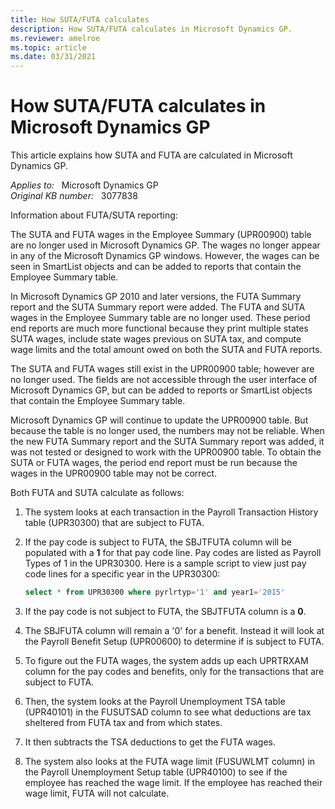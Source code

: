 ```yaml
---
title: How SUTA/FUTA calculates
description: How SUTA/FUTA calculates in Microsoft Dynamics GP.
ms.reviewer: amelroe
ms.topic: article
ms.date: 03/31/2021
---
```

# How SUTA/FUTA calculates in Microsoft Dynamics GP

This article explains how SUTA and FUTA are calculated in Microsoft Dynamics GP.

_Applies to:_ &nbsp; Microsoft Dynamics GP  
_Original KB number:_ &nbsp; 3077838

Information about FUTA/SUTA reporting:

The SUTA and FUTA wages in the Employee Summary (UPR00900) table are no longer used in Microsoft Dynamics GP. The wages no longer appear in any of the Microsoft Dynamics GP windows. However, the wages can be seen in SmartList objects and can be added to reports that contain the Employee Summary table.

In Microsoft Dynamics GP 2010 and later versions, the FUTA Summary report and the SUTA Summary report were added. The FUTA and SUTA wages in the Employee Summary table are no longer used. These period end reports are much more functional because they print multiple states SUTA wages, include state wages previous on SUTA tax, and compute wage limits and the total amount owed on both the SUTA and FUTA reports.

The SUTA and FUTA wages still exist in the UPR00900 table; however are no longer used. The fields are not accessible through the user interface of Microsoft Dynamics GP, but can be added to reports or SmartList objects that contain the Employee Summary table.

Microsoft Dynamics GP will continue to update the UPR00900 table. But because the table is no longer used, the numbers may not be reliable. When the new FUTA Summary report and the SUTA Summary report was added, it was not tested or designed to work with the UPR00900 table. To obtain the SUTA or FUTA wages, the period end report must be run because the wages in the UPR00900 table may not be correct.

Both FUTA and SUTA calculate as follows:

1. The system looks at each transaction in the Payroll Transaction History table (UPR30300) that are subject to FUTA.

2. If the pay code is subject to FUTA, the SBJTFUTA column will be populated with a **1** for that pay code line. Pay codes are listed as Payroll Types of 1 in the UPR30300. Here is a sample script to view just pay code lines for a specific year in the UPR30300:

    ```sql
    select * from UPR30300 where pyrlrtyp='1' and year1='2015'
    ```

3. If the pay code is not subject to FUTA, the SBJTFUTA column is a **0**.

4. The SBJFUTA column will remain a '0' for a benefit. Instead it will look at the Payroll Benefit Setup (UPR00600) to determine if is subject to FUTA.

5. To figure out the FUTA wages, the system adds up each UPRTRXAM column for the pay codes and benefits, only for the transactions that are subject to FUTA.

6. Then, the system looks at the Payroll Unemployment TSA table (UPR40101) in the FUSUTSAD column to see what deductions are tax sheltered from FUTA tax and from which states.

7. It then subtracts the TSA deductions to get the FUTA wages.

8. The system also looks at the FUTA wage limit (FUSUWLMT column) in the Payroll Unemployment Setup table (UPR40100) to see if the employee has reached the wage limit. If the employee has reached their wage limit, FUTA will not calculate.
